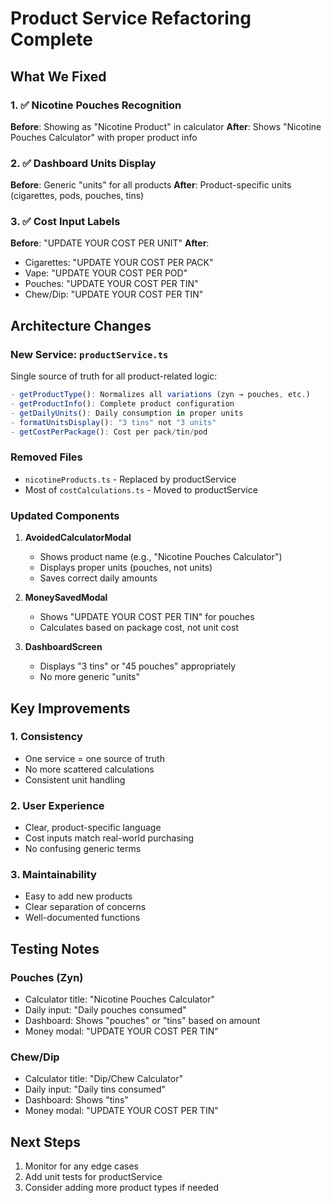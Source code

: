 # Product Service Refactoring Complete

## What We Fixed

### 1. ✅ Nicotine Pouches Recognition
**Before**: Showing as "Nicotine Product" in calculator
**After**: Shows "Nicotine Pouches Calculator" with proper product info

### 2. ✅ Dashboard Units Display
**Before**: Generic "units" for all products
**After**: Product-specific units (cigarettes, pods, pouches, tins)

### 3. ✅ Cost Input Labels
**Before**: "UPDATE YOUR COST PER UNIT"
**After**: 
- Cigarettes: "UPDATE YOUR COST PER PACK"
- Vape: "UPDATE YOUR COST PER POD"
- Pouches: "UPDATE YOUR COST PER TIN"
- Chew/Dip: "UPDATE YOUR COST PER TIN"

## Architecture Changes

### New Service: `productService.ts`
Single source of truth for all product-related logic:
```typescript
- getProductType(): Normalizes all variations (zyn → pouches, etc.)
- getProductInfo(): Complete product configuration
- getDailyUnits(): Daily consumption in proper units
- formatUnitsDisplay(): "3 tins" not "3 units"
- getCostPerPackage(): Cost per pack/tin/pod
```

### Removed Files
- `nicotineProducts.ts` - Replaced by productService
- Most of `costCalculations.ts` - Moved to productService

### Updated Components
1. **AvoidedCalculatorModal**
   - Shows product name (e.g., "Nicotine Pouches Calculator")
   - Displays proper units (pouches, not units)
   - Saves correct daily amounts

2. **MoneySavedModal**
   - Shows "UPDATE YOUR COST PER TIN" for pouches
   - Calculates based on package cost, not unit cost

3. **DashboardScreen**
   - Displays "3 tins" or "45 pouches" appropriately
   - No more generic "units"

## Key Improvements

### 1. Consistency
- One service = one source of truth
- No more scattered calculations
- Consistent unit handling

### 2. User Experience
- Clear, product-specific language
- Cost inputs match real-world purchasing
- No confusing generic terms

### 3. Maintainability
- Easy to add new products
- Clear separation of concerns
- Well-documented functions

## Testing Notes

### Pouches (Zyn)
- Calculator title: "Nicotine Pouches Calculator"
- Daily input: "Daily pouches consumed"
- Dashboard: Shows "pouches" or "tins" based on amount
- Money modal: "UPDATE YOUR COST PER TIN"

### Chew/Dip
- Calculator title: "Dip/Chew Calculator"
- Daily input: "Daily tins consumed"
- Dashboard: Shows "tins"
- Money modal: "UPDATE YOUR COST PER TIN"

## Next Steps
1. Monitor for any edge cases
2. Add unit tests for productService
3. Consider adding more product types if needed 